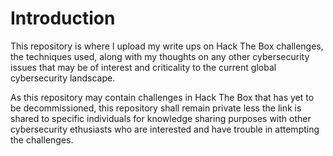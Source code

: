 # Introduction

This repository is where I upload my write ups on Hack The Box challenges, the techniques used, along with my thoughts on any other cybersecurity issues that may be of interest and criticality to the current global cybersecurity landscape.

As this repository may contain challenges in Hack The Box that has yet to be decommissioned, this repository shall remain private less the link is shared to specific individuals for knowledge sharing purposes with other cybersecurity ethusiasts who are interested and have trouble in attempting the challenges.

